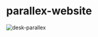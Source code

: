 ﻿# parallex-website




![desk-parallex ](https://user-images.githubusercontent.com/86152880/160332316-f53743ab-4d94-40a5-934f-b48e7887e0e5.png)
